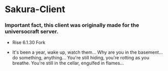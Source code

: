 # Sakura-Client
### Important fact, this client was originally made for the universocraft server.
- Rise 6.1.30 Fork

- It's been a year, wake up, watch them... Why are you in the basement... do something, anything... You're still hiding, you're rotting as you breathe. You're still in the cellar, engulfed in flames...
